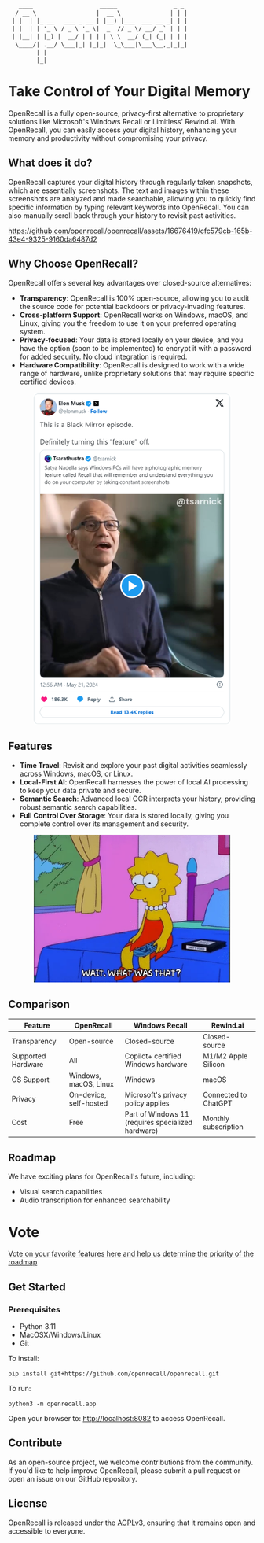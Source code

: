 ```
   ____                   _____                _ _ 
  / __ \                 |  __ \              | | |
 | |  | |_ __   ___ _ __ | |__) |___  ___ __ _| | |
 | |  | | '_ \ / _ \ '_ \|  _  // _ \/ __/ _` | | |
 | |__| | |_) |  __/ | | | | \ \  __/ (_| (_| | | |
  \____/| .__/ \___|_| |_|_|  \_\___|\___\__,_|_|_|
        | |                                        
        |_|                                        
```

# Take Control of Your Digital Memory

OpenRecall is a fully open-source, privacy-first alternative to proprietary solutions like Microsoft's Windows Recall or Limitless' Rewind.ai. With OpenRecall, you can easily access your digital history, enhancing your memory and productivity without compromising your privacy.

## What does it do?

OpenRecall captures your digital history through regularly taken snapshots, which are essentially screenshots. The text and images within these screenshots are analyzed and made searchable, allowing you to quickly find specific information by typing relevant keywords into OpenRecall. You can also manually scroll back through your history to revisit past activities.

https://github.com/openrecall/openrecall/assets/16676419/cfc579cb-165b-43e4-9325-9160da6487d2

## Why Choose OpenRecall?

OpenRecall offers several key advantages over closed-source alternatives:

- **Transparency**: OpenRecall is 100% open-source, allowing you to audit the source code for potential backdoors or privacy-invading features.
- **Cross-platform Support**: OpenRecall works on Windows, macOS, and Linux, giving you the freedom to use it on your preferred operating system.
- **Privacy-focused**: Your data is stored locally on your device, and you have the option (soon to be implemented) to encrypt it with a password for added security. No cloud integration is required. 
- **Hardware Compatibility**: OpenRecall is designed to work with a wide range of hardware, unlike proprietary solutions that may require specific certified devices.

<p align="center">
  <a href="https://twitter.com/elonmusk/status/1792690964672450971" target="_blank">
    <img src="images/black_mirror.png" alt="Elon Musk Tweet" width="400">
  </a>
</p>

## Features

- **Time Travel**: Revisit and explore your past digital activities seamlessly across Windows, macOS, or Linux.
- **Local-First AI**: OpenRecall harnesses the power of local AI processing to keep your data private and secure.
- **Semantic Search**: Advanced local OCR interprets your history, providing robust semantic search capabilities.
- **Full Control Over Storage**: Your data is stored locally, giving you complete control over its management and security.

<p align="center">
  <img src="images/lisa_rewind.webp" alt="Lisa Rewind" width="400">
</p>


## Comparison



| Feature          | OpenRecall                    | Windows Recall                                  | Rewind.ai                              |
|------------------|-------------------------------|--------------------------------------------------|----------------------------------------|
| Transparency     | Open-source                   | Closed-source                                    | Closed-source                          |
| Supported Hardware | All                         | Copilot+ certified Windows hardware              | M1/M2 Apple Silicon                    |
| OS Support       | Windows, macOS, Linux         | Windows                                          | macOS                                  |
| Privacy          | On-device, self-hosted        | Microsoft's privacy policy applies               | Connected to ChatGPT                   |
| Cost             | Free                          | Part of Windows 11 (requires specialized hardware) | Monthly subscription                   |

## Roadmap

We have exciting plans for OpenRecall's future, including:

- Visual search capabilities
- Audio transcription for enhanced searchability

# Vote

[Vote on your favorite features here and help us determine the priority of the roadmap](https://github.com/openrecall/openrecall/discussions/9#discussion-6775473)

## Get Started

### Prerequisites
- Python 3.11
- MacOSX/Windows/Linux
- Git

To install:
```
pip install git+https://github.com/openrecall/openrecall.git
```
To run:
```
python3 -m openrecall.app
```
Open your browser to:
[http://localhost:8082](http://localhost:8082) to access OpenRecall.

## Contribute

As an open-source project, we welcome contributions from the community. If you'd like to help improve OpenRecall, please submit a pull request or open an issue on our GitHub repository.

## License

OpenRecall is released under the [AGPLv3](https://opensource.org/licenses/AGPL-3.0), ensuring that it remains open and accessible to everyone.
